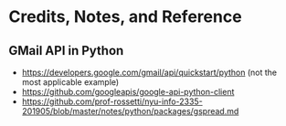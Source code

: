 # Credits, Notes, and Reference

## GMail API in Python

  + https://developers.google.com/gmail/api/quickstart/python (not the most applicable example)
  + https://github.com/googleapis/google-api-python-client
  + https://github.com/prof-rossetti/nyu-info-2335-201905/blob/master/notes/python/packages/gspread.md

